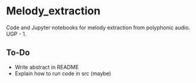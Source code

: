 # Melody_extraction
Code and Jupyter notebooks for melody extraction from polyphonic audio. UGP - 1.

## To-Do

- Write abstract in README
- Explain how to run code in src (maybe)
